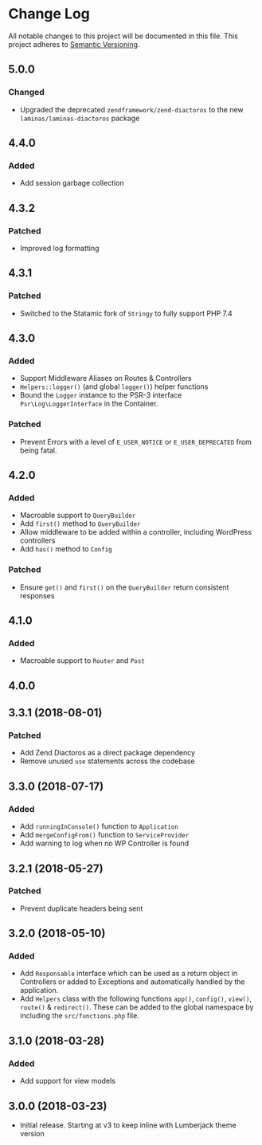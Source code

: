 # Change Log
All notable changes to this project will be documented in this file.
This project adheres to [Semantic Versioning](http://semver.org/).

## 5.0.0

### Changed

- Upgraded the deprecated `zendframework/zend-diactoros` to the new `laminas/laminas-diactoros` package 

## 4.4.0

### Added

- Add session garbage collection

## 4.3.2

### Patched

- Improved log formatting

## 4.3.1

### Patched

- Switched to the Statamic fork of `Stringy` to fully support PHP 7.4

## 4.3.0

### Added

- Support Middleware Aliases on Routes & Controllers
- `Helpers::logger()` (and global `logger()`) helper functions
- Bound the `Logger` instance to the PSR-3 interface `Psr\Log\LoggerInterface` in the Container.

### Patched

- Prevent Errors with a level of `E_USER_NOTICE` or `E_USER_DEPRECATED` from being fatal.

## 4.2.0

### Added

- Macroable support to `QueryBuilder`
- Add `first()` method to `QueryBuilder`
- Allow middleware to be added within a controller, including WordPress controllers
- Add `has()` method to `Config`

### Patched

- Ensure `get()` and `first()` on the `QueryBuilder` return consistent responses

## 4.1.0

### Added

- Macroable support to `Router` and `Post`

## 4.0.0

## 3.3.1 (2018-08-01)

### Patched

- Add Zend Diactoros as a direct package dependency
- Remove unused `use` statements across the codebase

## 3.3.0 (2018-07-17)

### Added

- Add `runningInConsole()` function to `Application`
- Add `mergeConfigFrom()` function to `ServiceProvider`
- Add warning to log when no WP Controller is found

## 3.2.1 (2018-05-27)

### Patched

- Prevent duplicate headers being sent

## 3.2.0 (2018-05-10)

### Added

- Add `Responsable` interface which can be used as a return object in Controllers or added to Exceptions and automatically handled by the application.
- Add `Helpers` class with the following functions `app()`, `config()`, `view()`, `route()` & `redirect()`. These can be added to the global namespace by including the `src/functions.php` file.

## 3.1.0 (2018-03-28)

### Added

- Add support for view models

## 3.0.0 (2018-03-23)
- Initial release. Starting at v3 to keep inline with Lumberjack theme version
